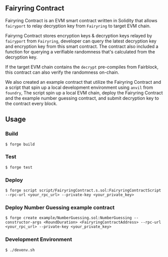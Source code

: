 ## Fairyring Contract

Fairyring Contract is an EVM smart contract written in Solidity that allows `fairyport` to relay decryption key from `Fairyring` to target EVM chain.

Fairyrng Contract stores encryption keys & decryption keys relayed by `fairyport` from `Fairyring`, developer can query the latest decryption key and encryption key from this smart contract. The contract also included a function for querying a verifiable randomness that's calculated from the decryption key.

If the target EVM chain contains the `decrypt` pre-compiles from Fairblock, this contract can also verify the randomness on-chain.

We also created an example contract that utilize the Fairyring Contract and a script that spin up a local development environment using `anvil` from `foundry`, The script spin up a local EVM chain, deploy the Fairyring Contract and the example number guessing contract, and submit decryption key to the contract every block.

## Usage

### Build

```shell
$ forge build
```

### Test

```shell
$ forge test
```

### Deploy

```shell
$ forge script script/FairyringContract.s.sol:FairyringContractScript --rpc-url <your_rpc_url> --private-key <your_private_key>
```

### Deploy Number Guessing example contract

```shell
$ forge create example/NumberGuessing.sol:NumberGuessing --constructor-args <RoundDuration> <FairyringContractAddress> --rpc-url <your_rpc_url> --private-key <your_private_key>
```

### Development Environment

```shell
$ ./devenv.sh
```

